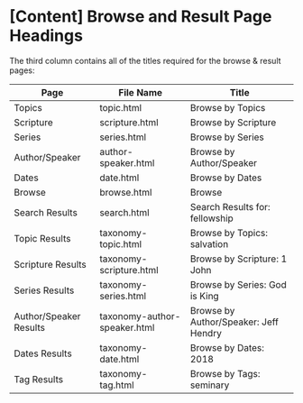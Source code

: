 # [Content] Browse and Result Page Headings

The third column contains all of the titles required for the browse & result pages:

Page | File Name | Title
--- | --- |  ---
Topics | topic.html | Browse by Topics
Scripture | scripture.html | Browse by Scripture
Series | series.html | Browse by Series
Author/Speaker | author-speaker.html | Browse by Author/Speaker
Dates | date.html | Browse by Dates
Browse | browse.html | Browse
Search Results | search.html | Search Results for: fellowship
Topic Results | taxonomy-topic.html | Browse by Topics: salvation
Scripture Results | taxonomy-scripture.html | Browse by Scripture: 1 John
Series Results | taxonomy-series.html | Browse by Series: God is King
Author/Speaker Results | taxonomy-author-speaker.html | Browse by Author/Speaker: Jeff Hendry
Dates Results | taxonomy-date.html | Browse by Dates: 2018
Tag Results | taxonomy-tag.html | Browse by Tags: seminary